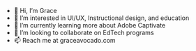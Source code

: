 - 👋 Hi, I’m Grace
- 👀 I’m interested in UI/UX, Instructional design, and education
- 🌱 I’m currently learning more about Adobe Captivate
- 💞️ I’m looking to collaborate on EdTech programs
- 📫 Reach me at graceavocado.com

<!---
grle/grle is a ✨ special ✨ repository because its `README.md` (this file) appears on your GitHub profile.
You can click the Preview link to take a look at your changes.
--->

